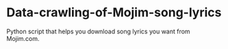 # Data-crawling-of-Mojim-song-lyrics
Python script that helps you download song lyrics you want from Mojim.com.

